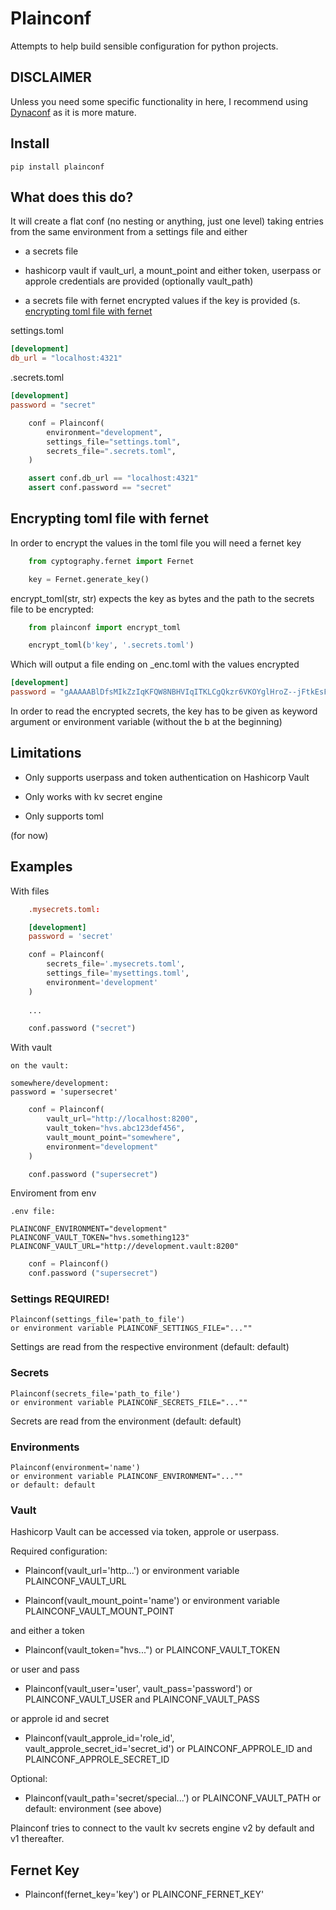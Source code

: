 # Plainconf

Attempts to help build sensible configuration for python projects.

## DISCLAIMER

Unless you need some specific functionality in here, 
I recommend using [Dynaconf](https://www.dynaconf.com/) as it is more mature.


## Install 

```shell
pip install plainconf
```


## What does this do?

It will create a flat conf (no nesting or anything, just one level) 
taking entries from the same environment from
a settings file and either

 * a secrets file

 * hashicorp vault if vault_url, a mount_point and either token, 
   userpass or approle credentials are provided (optionally vault_path)
 
 * a secrets file with fernet encrypted values if the key is provided 
   (s. [encrypting toml file with fernet](#markdown-header-encrypting-toml-file-with-fernet)


settings.toml
``` toml
[development]
db_url = "localhost:4321"
```


.secrets.toml
``` toml
[development]
password = "secret"
``` 


``` python
    conf = Plainconf(
        environment="development",
        settings_file="settings.toml",
        secrets_file=".secrets.toml",
    )

    assert conf.db_url == "localhost:4321"
    assert conf.password == "secret"

``` 


## Encrypting toml file with fernet

In order to encrypt the values in the toml file you will need a fernet key

``` python
    from cyptography.fernet import Fernet

    key = Fernet.generate_key()
```

encrypt_toml(str, str) expects the key as bytes and the path to the secrets file to
be encrypted:

``` python
    from plainconf import encrypt_toml

    encrypt_toml(b'key', '.secrets.toml')
```
Which will output a file ending on \_enc.toml with the values encrypted

``` toml
[development]
password = "gAAAAABlDfsMIkZzIqKFQW8NBHVIqITKLCgQkzr6VKOYglHroZ--jFtkEsFr3feqSL1WCWy7gdlhvjHkBmx_JjQxKYKiqNge0A=="
```

In order to read the encrypted secrets, the key has to be given as 
keyword argument or environment variable (without the b at the beginning)


## Limitations

* Only supports userpass and token authentication on Hashicorp Vault

* Only works with kv secret engine

* Only supports toml

(for now)


## Examples

With files

``` toml
    .mysecrets.toml:

    [development]
    password = 'secret'
```

``` python
    conf = Plainconf(
        secrets_file='.mysecrets.toml', 
        settings_file='mysettings.toml',
        environment='development'
    )
    
    ...

    conf.password ("secret")
```
 

With vault

    on the vault:
    
    somewhere/development:
    password = 'supersecret'


``` python
    conf = Plainconf(
        vault_url="http://localhost:8200",
        vault_token="hvs.abc123def456",
        vault_mount_point="somewhere",
        environment="development"
    )

    conf.password ("supersecret")
```


Enviroment from env

    .env file:

    PLAINCONF_ENVIRONMENT="development"
    PLAINCONF_VAULT_TOKEN="hvs.something123"
    PLAINCONF_VAULT_URL="http://development.vault:8200"

``` python
    conf = Plainconf()
    conf.password ("supersecret")
```
 
### Settings REQUIRED!

    Plainconf(settings_file='path_to_file')
    or environment variable PLAINCONF_SETTINGS_FILE="...""

Settings are read from the respective environment (default: default)

### Secrets 

    Plainconf(secrets_file='path_to_file')
    or environment variable PLAINCONF_SECRETS_FILE="...""

Secrets are read from the environment (default: default)

### Environments

    Plainconf(environment='name')
    or environment variable PLAINCONF_ENVIRONMENT="...""
    or default: default

### Vault

Hashicorp Vault can be accessed via token, approle or userpass.

Required configuration:

* Plainconf(vault_url='http...') 
  or environment variable PLAINCONF_VAULT_URL

* Plainconf(vault_mount_point='name')
  or environment variable PLAINCONF_VAULT_MOUNT_POINT

and either a token 

* Plainconf(vault_token="hvs...") 
  or PLAINCONF_VAULT_TOKEN

or user and pass

* Plainconf(vault_user='user', vault_pass='password') 
  or PLAINCONF_VAULT_USER and PLAINCONF_VAULT_PASS

or approle id and secret

* Plainconf(vault_approle_id='role_id', vault_approle_secret_id='secret_id')
  or PLAINCONF_APPROLE_ID and PLAINCONF_APPROLE_SECRET_ID

Optional:

* Plainconf(vault_path='secret/special...')
  or PLAINCONF_VAULT_PATH
  or default: environment (see above)

Plainconf tries to connect to the vault kv secrets engine v2 by default 
and v1 thereafter.


## Fernet Key

* Plainconf(fernet_key='key')
  or PLAINCONF_FERNET_KEY'